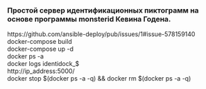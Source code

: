   <h3>Простой сервер идентификационных пиктограмм на основе программы monsterid Кевина Годена.</h3>
  https://github.com/ansible-deploy/pub/issues/1#issue-578159140 <br>
  docker-compose build<br>
  docker-compose up -d<br>
  docker ps -a<br>
  docker logs identidock_$<br>
  http://ip_address:5000/<br>
  docker stop $(docker ps -a -q) && docker rm $(docker ps -a -q)<br>
